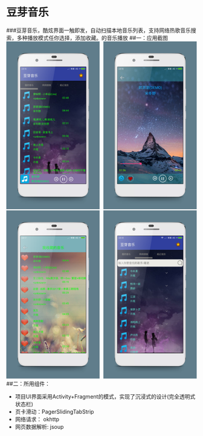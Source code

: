 # 豆芽音乐
###豆芽音乐，酷炫界面一触即发，自动扫描本地音乐列表，支持网络热歌音乐搜索，多种播放模式任你选择，添加收藏。的音乐播放
##一：应用截图
<a href="screenshot/a.png"><img src="screenshot/a.png" width="49%"/></a><img width="2%"/><a href="screenshot/b.png"><img src="screenshot/b.png" width="49%"/></a>
<a href="screenshot/c.png"><img src="screenshot/c.png" width="49%"/></a><img width="2%"/><a href="screenshot/d.png"><img src="screenshot/d.png" width="49%"/></a>
##二：所用组件：
 - 项目UI界面采用Activity+Fragment的模式，实现了沉浸式的设计(完全透明式状态栏)
 - 页卡滑动：PagerSlidingTabStrip
 - 网络请求： okhttp
 - 网页数据解析: jsoup

